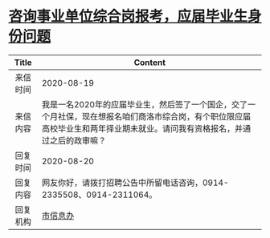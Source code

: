 # [咨询事业单位综合岗报考，应届毕业生身份问题](http://www.shangluo.gov.cn/zmhd/ldxxxx.jsp?urltype=leadermail.LeaderMailContentUrl&wbtreeid=1112&leadermailid=6344)

| Title |                                         Content                                          |
|:-----:|------------------------------------------------------------------------------------------|
| 来信时间  | 2020-08-19                                                                               |
| 来信内容  | 我是一名2020年的应届毕业生，然后签了一个国企，交了一个月社保，现在想报名咱们商洛市综合岗，有个职位限应届高校毕业生和两年择业期未就业。请问我有资格报名，并通过之后的政审嘛？ |
| 回复时间  | 2020-08-20                                                                               |
| 回复内容  | 网友你好，请拨打招聘公告中所留电话咨询，0914-2335508、0914-2311064。                                           |
| 回复机构  | [市信息办](../../category/agencies/市信息办.md)                                                  |